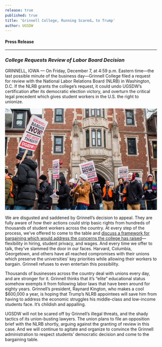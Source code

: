 ```yaml
---
release: true
published: true
title: 'Grinnell College, Running Scared… to Trump'
author: UGSDW
---
```

#### Press Release

***

### *College Requests Review of Labor Board Decision*

GRINNELL, IOWA — On Friday, December 7, at 4:59 p.m. Eastern time—the last possible minute of the business day—Grinnell College filed a request for review with the National Labor Relations Board (NLRB) in Washington, D.C.  If the NLRB grants the college’s request, it could undo UGSDW’s certification after its democratic election victory, and overturn the critical legal precedent which gives student workers in the U.S. the right to unionize.

![UGSDW members march to protest Grinnell's actions](/assets/news/march-12-2018.jpg)

We are disgusted and saddened by Grinnell’s decision to appeal.  They are fully aware of how their actions could strip basic rights from hundreds of thousands of student workers across the country.  At every step of the process, we’ve offered to come to the table and [discuss a framework for bargaining which would address the concerns the college has raised](https://www.ugsdw.org/2018/12/05/civil-discourse-again/)—flexibility in hiring, student privacy, and wages.  And every time we offer to talk, they’ve slammed the door in our faces.  Harvard, Columbia, Georgetown, and others have all reached compromises with their unions which preserve the universities’ key priorities while allowing their workers to bargain.  Grinnell refuses to even entertain this possibility.

Thousands of businesses across the country deal with unions every day, and are stronger for it.  Grinnell thinks that it’s “elite” educational status somehow exempts it from following labor laws that have been around for eighty years.  Grinnell’s president, Raynard Kington, who makes a cool $600,000 a year, is hoping that Trump’s NLRB appointees will save him from having to address the economic struggles his middle-class and low-income students face.  It’s childish and appalling.

UGSDW will not be scared off by Grinnell’s illegal threats, and the shady tactics of its union-busting lawyers.  The union plans to file an opposition brief with the NLRB shortly, arguing against the granting of review in this case.  And we will continue to agitate and organize to convince the Grinnell administration to respect students’ democratic decision and come to the bargaining table.

